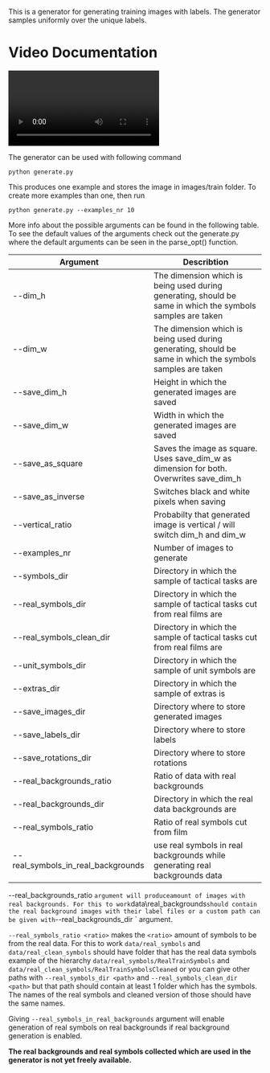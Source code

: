 This is a generator for generating training images with labels. The generator samples uniformly over the unique labels.

# Video Documentation


<video controls>
  <source src="../VideoDocs/DataGenerationVideoDoc.mp4" type="video/mp4">
</video>


The generator can be used with following command
```
python generate.py
```
This produces one example and stores the image in images/train folder. To create more examples than one, then run
```
python generate.py --examples_nr 10
```
More info about the possible arguments can be found in the following table. To see the default values of the arguments check out the generate.py where the default arguments can be seen in the parse_opt() function.

| Argument  | Describtion |
| ------------- | ------------- |
| --dim_h  | The dimension which is being used during generating, should be same in which the symbols samples are taken  |
| --dim_w | The dimension which is being used during generating, should be same in which the symbols samples are taken |
| --save_dim_h | Height in which the generated images are saved |
| --save_dim_w | Width in which the generated images are saved |
| --save_as_square | Saves the image as square. Uses save_dim_w as dimension for both. Overwrites save_dim_h |
| --save_as_inverse | Switches black and white pixels when saving |
| --vertical_ratio | Probabilty that generated image is vertical / will switch dim_h and dim_w |
| --examples_nr | Number of images to generate |
| --symbols_dir | Directory in which the sample of tactical tasks are |
| --real_symbols_dir | Directory in which the sample of tactical tasks cut from real films are |
| --real_symbols_clean_dir | Directory in which the sample of tactical tasks cut from real films are |
| --unit_symbols_dir | Directory in which the sample of unit symbols are |
| --extras_dir | Directory in which the sample of extras is |
| --save_images_dir | Directory where to store generated images |
| --save_labels_dir | Directory where to store labels |
| --save_rotations_dir | Directory where to store rotations |
| --real_backgrounds_ratio | Ratio of data with real backgrounds |
| --real_backgrounds_dir | Directory in which the real data backgrounds are |
| --real_symbols_ratio | Ratio of real symbols cut from film |
| --real_symbols_in_real_backgrounds | use real symbols in real backgrounds while generating real backgrounds data |

--real_backgrounds_ratio <ratio>` argument will produce `<ratio>` amount of images with real backgrounds. For this to work `data\real_backgrounds` should contain the real background images with their label files or a custom path can be given with `--real_backgrounds_dir <path>` argument.

`--real_symbols_ratio <ratio>` makes the `<ratio>` amount of symbols to be from the real data. For this to work `data/real_symbols` and `data/real_clean_symbols` should have folder that has the real data symbols example of the hierarchy `data/real_symbols/RealTrainSymbols` and `data/real_clean_symbols/RealTrainSymbolsCleaned` or you can give other paths with `--real_symbols_dir <path>` and  `--real_symbols_clean_dir <path>` but that path should contain at least 1 folder which has the symbols. The names of the real symbols and cleaned version of those should have the same names.

Giving `--real_symbols_in_real_backgrounds` argument will enable generation of real symbols on real backgrounds if real background generation is enabled.
  
**The real backgrounds and real symbols collected which are used in the generator is not yet freely available.**
